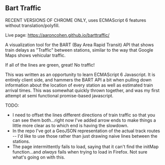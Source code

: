 Bart Traffic
------------

RECENT VERSIONS OF CHROME ONLY, uses ECMAScript 6 features without translation/polyfill.

Live page: <https://aaroncohen.github.io/barttraffic/>

A visualization tool for the BART (Bay Area Rapid Transit) API that shows train delays as "Traffic" between stations,
similar to the way that Google Maps shows vehicular traffic.

If all of the lines are green, great! No traffic!

This was written as an opportunity to learn ECMAScript 6 Javascript. It is entirely client side, and hammers the BART 
API a bit when pulling down information about the location of every station as well as estimated train arrival times.
This was somewhat quickly thrown together, and was my first attempt at semi functional promise-based javascript.

TODO:
* I need to offset the lines different directions of train traffic so that you can see them both...right now I've added
 arrow ends to make things a little more clear as to which end is having the slowdown.
* In the repo I've got a GeoJSON representation of the actual track routes -- I'd like to use those rather than just
drawing naive lines between the stations.
* The page intermittently fails to load, saying that it can't find the initMap function...and *always* fails when trying
to load in Firefox. Not sure what's going on with this.
